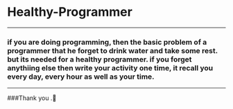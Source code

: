 # Healthy-Programmer
---

### if you are doing programming, then the basic problem of a programmer that he forget to drink water and take some rest. but its needed for a healthy programmer. if you forget anythiing else then write your activity one time, it recall you every day, every hour as well as your time.
---

###Thank you .💖

